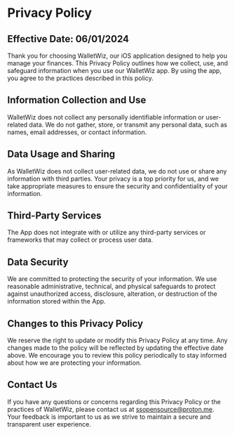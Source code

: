 # Privacy Policy

## Effective Date: 06/01/2024

Thank you for choosing WalletWiz, our iOS application designed to help you manage your finances. This Privacy Policy outlines how we collect, use, and safeguard information when you use our WalletWiz app. By using the app, you agree to the practices described in this policy.

## Information Collection and Use

WalletWiz does not collect any personally identifiable information or user-related data. We do not gather, store, or transmit any personal data, such as names, email addresses, or contact information.

## Data Usage and Sharing

As WalletWiz does not collect user-related data, we do not use or share any information with third parties. Your privacy is a top priority for us, and we take appropriate measures to ensure the security and confidentiality of your information.

## Third-Party Services

The App does not integrate with or utilize any third-party services or frameworks that may collect or process user data.

## Data Security

We are committed to protecting the security of your information. We use reasonable administrative, technical, and physical safeguards to protect against unauthorized access, disclosure, alteration, or destruction of the information stored within the App.

## Changes to this Privacy Policy

We reserve the right to update or modify this Privacy Policy at any time. Any changes made to the policy will be reflected by updating the effective date above. We encourage you to review this policy periodically to stay informed about how we are protecting your information.

## Contact Us

If you have any questions or concerns regarding this Privacy Policy or the practices of WalletWiz, please contact us at ssopensource@proton.me. Your feedback is important to us as we strive to maintain a secure and transparent user experience.
